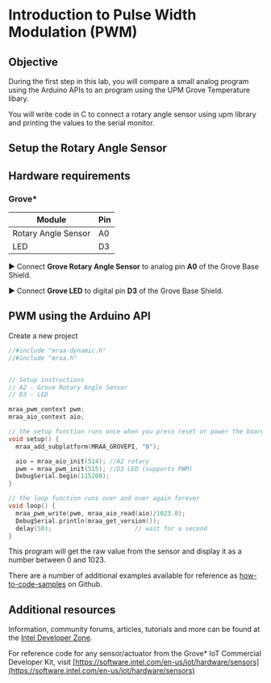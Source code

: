 # Introduction to Pulse Width Modulation (PWM)

## Objective

During the first step in this lab, you will compare a small analog program using the Arduino APIs to an program using the UPM Grove Temperature libary.

You will write code in C to connect a rotary angle sensor using upm library and printing the values to the serial monitor.

## Setup the Rotary Angle Sensor
## Hardware requirements

### Grove\*

Module | Pin
--- | ---
Rotary Angle Sensor | A0
LED | D3

:arrow_forward: Connect **Grove Rotary Angle Sensor** to analog pin **A0** of the Grove Base Shield.

:arrow_forward: Connect **Grove LED** to digital pin **D3** of the Grove Base Shield.

## PWM using the Arduino API
Create a new project
```c
//#include "mraa-dynamic.h"
//#include "mraa.h"


// Setup instructions
// A2 - Grove Rotary Angle Sensor
// D3 - LED

mraa_pwm_context pwm;
mraa_aio_context aio;

// the setup function runs once when you press reset or power the board
void setup() {
  mraa_add_subplatform(MRAA_GROVEPI, "0");

  aio = mraa_aio_init(514); //A2 rotary
  pwm = mraa_pwm_init(515); //D3 LED (supports PWM)
  DebugSerial.begin(115200);
}

// the loop function runs over and over again forever
void loop() {
  mraa_pwm_write(pwm, mraa_aio_read(aio)/1023.0);
  DebugSerial.println(mraa_get_version());
  delay(50);                       // wait for a second
}
```

This program will get the raw value from the sensor and display it as a number between 0 and 1023.  

There are a number of additional examples available for reference as [how-to-code-samples](https://github.com/intel-iot-devkit/how-to-code-samples) on Github.

## Additional resources

Information, community forums, articles, tutorials and more can be found at the [Intel Developer Zone](https://software.intel.com/iot).

For reference code for any sensor/actuator from the Grove* IoT Commercial Developer Kit, visit [https://software.intel.com/en-us/iot/hardware/sensors](https://software.intel.com/en-us/iot/hardware/sensors)
